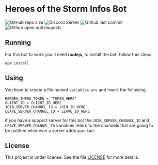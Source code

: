 # Heroes of the Storm Infos Bot

<!---Esses são exemplos. Veja https://shields.io para outras pessoas ou para personalizar este conjunto de escudos. Você pode querer incluir dependências, status do projeto e informações de licença aqui--->

![GitHub repo size](https://img.shields.io/github/languages/code-size/mcobalchini/heroes-infos?color=%233d98cf&style=for-the-badge)
![Discord Server](https://img.shields.io/discord/977221397602508810?color=%233d98cf&label=Discord&style=for-the-badge)
![Github last commit](https://img.shields.io/github/last-commit/mcobalchini/heroes-infos?color=%233d98cf&style=for-the-badge)
![Github open pull requests](https://img.shields.io/github/issues-pr/mcobalchini/heroes-infos?color=%233d98cf&style=for-the-badge)

## Running
For this bot to work you'll need **nodejs**, to install the bot, follow this steps:

```
npm install
```

## Using
You have to create a file named `variables.env` and insert the following.
``` 
HEROES_INFOS_TOKEN = "TOKEN_HERE"
CLIENT_ID = CLIENT_ID_HERE
JOIN_SERVER_CHANNEL_ID = JOIN_ID_HERE
LEAVE_SERVER_CHANNEL_ID = LEAVE_ID_HERE
```

if you have a support server for this bot
the `JOIN_SERVER_CHANNEL_ID` and `LEAVE_SERVER_CHANNEL_ID`
variables refers to the channels that are going to be notified whenever a server adds your bot.

## License

This project is under license. See the file [LICENSE](LICENSE.md) for more details.
